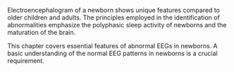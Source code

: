 Electroencephalogram of a newborn shows unique features compared to older children and adults. The principles employed in the identification of abnormalities emphasize the polyphasic sleep activity of newborns and the maturation of the brain.

This chapter covers essential features of abnormal EEGs in newborns. A basic understanding of the normal EEG patterns in newborns is a crucial requirement.